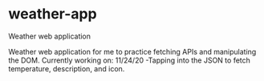 # weather-app
Weather web application

Weather web application for me to practice fetching APIs and manipulating the DOM. 
Currently working on:
11/24/20
-Tapping into the JSON to fetch temperature, description, and icon.
